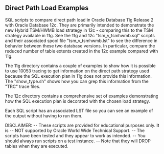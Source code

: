 <h2>Direct Path Load Examples</h2>

SQL scripts to compare direct path load in Oracle Database 11g Release 2 with Oracle Database 12c.  They are primarily intended to demonstrate the new Hybrid TSM/HWMB load strategy in 12c - comparing this to the TSM strategy available in 11g. See the 11g and 12c "tsm_v_tsmhwmb.sql" scripts and their associated spool file "tsm_v_tsmhwmb.lst" to see the difference in behavior between these two database versions. In particular, compare the reduced number of table extents created in the 12c example compared with 11g.

The 11g directory contains a couple of examples to show how it is possible to use 10053 tracing to get information on the direct path strategy used because the SQL execution plan in 11g does not provide this information. The "show_type.sh" shows how you can grep this information from the "TRC" trace files.

The 12c directory contains a comprehensive set of examples demonstrating how the SQL execution plan is decorated with the chosen load strategy. 

Each SQL script has an associated LST file so you can see an example of the output without having to run them.

DISCLAIMER:
   -- These scripts are provided for educational purposes only. It is
   -- NOT supported by Oracle World Wide Technical Support.
   -- The scripts have been tested and they appear to work as intended.
   -- You should always run scripts on a test instance.
   -- Note that they will DROP tables when they are executed.


